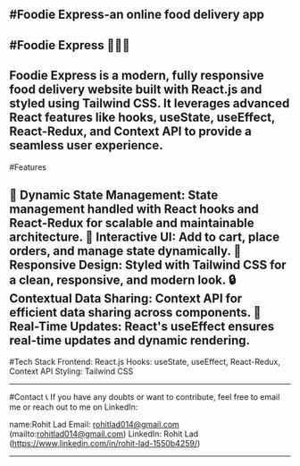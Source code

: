 #Foodie Express-an online food delivery app
-----------------------------------------------------------------------------------------------------------------------------------------------------------------------------------------------------------------------
#Foodie Express 🍔🚴‍♂️
-----------------------------------------------------------------------------------------------------------------------------------------------------------------------------------------------------------------------
Foodie Express is a modern, fully responsive food delivery website built with React.js and styled using Tailwind CSS. It leverages advanced React features like hooks, useState, useEffect, React-Redux, and Context API to provide a seamless user experience.
---------------------------------------------------------------------------------------------------------------------------------------------------------------------------------------------------------------------
#Features


🌟 Dynamic State Management: State management handled with React hooks and React-Redux for scalable and maintainable architecture.
🛒 Interactive UI: Add to cart, place orders, and manage state dynamically.
🚀 Responsive Design: Styled with Tailwind CSS for a clean, responsive, and modern look.
🔒 Contextual Data Sharing: Context API for efficient data sharing across components.
📱 Real-Time Updates: React's useEffect ensures real-time updates and dynamic rendering.
---------------------------------------------------------------------------------------------------------------------------------------------------------------------------------------------------------------------
#Tech Stack
Frontend: React.js
Hooks: useState, useEffect, React-Redux, Context API
Styling: Tailwind CSS

---------------------------------------------------------------------------------------------------------------------------------------------------------------------------------------------------------------------
#Contact 📞
If you have any doubts or want to contribute, feel free to email me or reach out to me on LinkedIn:

name:Rohit Lad
Email: rohitlad014@gmail.com (mailto:rohitlad014@gmail.com)
LinkedIn: Rohit Lad (https://www.linkedin.com/in/rohit-lad-1550b4259/)

--------------------------------------------------------------------------------------------------------------------------------------------------------------------------------------------------------------------
